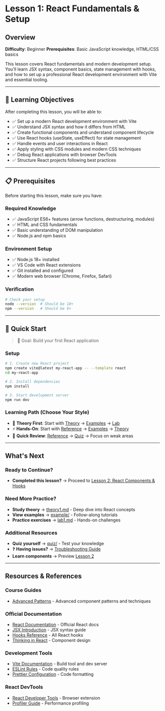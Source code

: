 # Lesson 1: React Fundamentals & Setup

## Overview

**Difficulty**: Beginner
**Prerequisites**: Basic JavaScript knowledge, HTML/CSS basics

This lesson covers React fundamentals and modern development setup. You'll learn JSX syntax, component basics, state management with hooks, and how to set up a professional React development environment with Vite and essential tooling.

---

## 🎯 Learning Objectives

After completing this lesson, you will be able to:

- ✅ Set up a modern React development environment with Vite
- ✅ Understand JSX syntax and how it differs from HTML
- ✅ Create functional components and understand component lifecycle
- ✅ Use React hooks (useState, useEffect) for state management
- ✅ Handle events and user interactions in React
- ✅ Apply styling with CSS modules and modern CSS techniques
- ✅ Debug React applications with browser DevTools
- ✅ Structure React projects following best practices

---

## 📋 Prerequisites

Before starting this lesson, make sure you have:

### Required Knowledge
- ✅ JavaScript ES6+ features (arrow functions, destructuring, modules)
- ✅ HTML and CSS fundamentals
- ✅ Basic understanding of DOM manipulation
- ✅ Node.js and npm basics

### Environment Setup
- ✅ Node.js 18+ installed
- ✅ VS Code with React extensions
- ✅ Git installed and configured
- ✅ Modern web browser (Chrome, Firefox, Safari)

### Verification
```bash
# Check your setup
node --version  # Should be 18+
npm --version   # Should be 9+
```

---

## 🚀 Quick Start

> 🎯 Goal: Build your first React application

### Setup
```bash
# 1. Create new React project
npm create vite@latest my-react-app -- --template react
cd my-react-app

# 2. Install dependencies
npm install

# 3. Start development server
npm run dev
```

### Learning Path (Choose Your Style)
- 📖 **Theory First**: Start with [Theory](./theory/theory1.md) → [Examples](./example/) → [Lab](./lab/lab1.md)
- ⚡ **Hands-On**: Start with [Reference](./reference/) → [Examples](./example/) → [Theory](./theory/theory1.md)
- 🎯 **Quick Review**: [Reference](./reference/) → [Quiz](./quiz/quiz1.html) → Focus on weak areas

---

## What's Next

### Ready to Continue?
- **Completed this lesson?** → Proceed to [Lesson 2: React Components & Hooks](../lesson2-component-hook/)

### Need More Practice?
- **Study theory** → [theory1.md](./theory/theory1.md) - Deep dive into React concepts
- **View examples** → [example/](./example/) - Follow-along tutorials
- **Practice exercises** → [lab1.md](./lab/lab1.md) - Hands-on challenges

### Additional Resources
- **Quiz yourself** → [quiz/](./quiz/) - Test your knowledge
- ❓ **Having issues?** → [Troubleshooting Guide](../extras/troubleshooting_guide.md)
- **Learn components** → Preview [Lesson 2](../lesson2-component-hook/)

---

## Resources & References

### Course Guides
- [Advanced Patterns](../extras/advanced_patterns.md) - Advanced component patterns and techniques

### Official Documentation
- [React Documentation](https://react.dev/) - Official React docs
- [JSX Introduction](https://react.dev/learn/writing-markup-with-jsx) - JSX syntax guide
- [Hooks Reference](https://react.dev/reference/react) - All React hooks
- [Thinking in React](https://react.dev/learn/thinking-in-react) - Component design

### Development Tools
- [Vite Documentation](https://vitejs.dev/) - Build tool and dev server
- [ESLint Rules](https://eslint.org/docs/rules/) - Code quality rules
- [Prettier Configuration](https://prettier.io/docs/en/configuration.html) - Code formatting

### React DevTools
- [React Developer Tools](https://react.dev/learn/react-developer-tools) - Browser extension
- [Profiler Guide](https://react.dev/learn/react-developer-tools#profiler) - Performance profiling